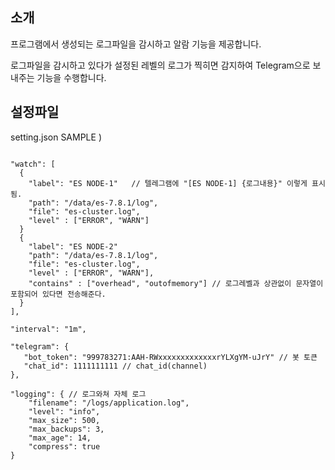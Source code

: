 ## 소개

프로그램에서 생성되는 로그파일을 감시하고 알람 기능을 제공합니다.

로그파일을 감시하고 있다가 설정된 레벨의 로그가 찍히면 감지하여 Telegram으로 보내주는 기능을 수행합니다.

## 설정파일

setting.json SAMPLE )
```text

"watch": [
  {
    "label": "ES NODE-1"   // 텔레그램에 "[ES NODE-1] {로그내용}" 이렇게 표시됨.
    "path": "/data/es-7.8.1/log",
    "file": "es-cluster.log",
    "level" : ["ERROR", "WARN"]
  }
  {
    "label": "ES NODE-2"
    "path": "/data/es-7.8.1/log",
    "file": "es-cluster.log",
    "level" : ["ERROR", "WARN"],
    "contains" : ["overhead", "outofmemory"] // 로그레벨과 상관없이 문자열이 포함되어 있다면 전송해준다.
  }
],
 
"interval": "1m",
 
"telegram": {
   "bot_token": "999783271:AAH-RWxxxxxxxxxxxxxrYLXgYM-uJrY" // 봇 토큰
   "chat_id": 1111111111 // chat_id(channel)
},
 
"logging": { // 로그와쳐 자체 로그
    "filename": "/logs/application.log",
    "level": "info",
    "max_size": 500,
    "max_backups": 3,
    "max_age": 14,
    "compress": true
}
```